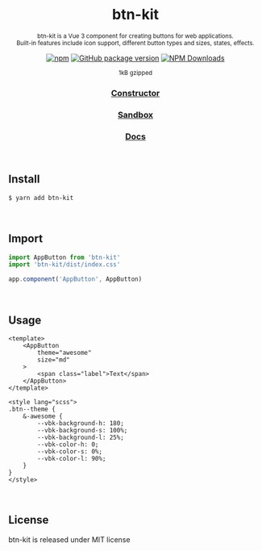 <div align="center">
<br>

# btn-kit
<sup>btn-kit is a Vue 3 component for creating buttons for web applications.<br>
Built-in features include icon support, different button types and sizes, states, effects.</sup>

[![npm](https://img.shields.io/npm/v/btn-kit.svg?colorB=brightgreen)](https://www.npmjs.com/package/btn-kit)
[![GitHub package version](https://img.shields.io/github/package-json/v/ux-ui-pro/btn-kit.svg)](https://github.com/ux-ui-pro/btn-kit)
[![NPM Downloads](https://img.shields.io/npm/dm/btn-kit.svg?style=flat)](https://www.npmjs.org/package/btn-kit)

<sup>1kB gzipped</sup>

<h3><a href="https://btn-kit.ux-ui.pro/build">Constructor</a></h3>
<h3><a href="https://qpgzlf.csb.app/">Sandbox</a></h3>
<h3><a href="https://btn-kit.ux-ui.pro/docs">Docs</a></h3>
</div>
<br>

## Install
```bash
$ yarn add btn-kit
```
<br>

## Import
```javascript
import AppButton from 'btn-kit'
import 'btn-kit/dist/index.css'

app.component('AppButton', AppButton)
```
<br>

## Usage
```vue
<template>
    <AppButton
        theme="awesome"
        size="md"
    >
        <span class="label">Text</span>
    </AppButton>
</template>

<style lang="scss">
.btn--theme {
    &-awesome {
        --vbk-background-h: 180;
        --vbk-background-s: 100%;
        --vbk-background-l: 25%;
        --vbk-color-h: 0;
        --vbk-color-s: 0%;
        --vbk-color-l: 90%;
    }
}
</style>
```
<br>

## License
btn-kit is released under MIT license